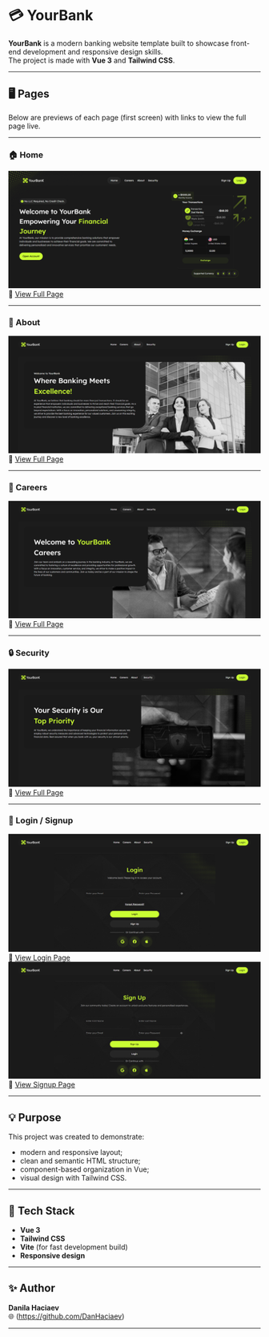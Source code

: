# 💳 YourBank

**YourBank** is a modern banking website template built to showcase front-end development and responsive design skills.  
The project is made with **Vue 3** and **Tailwind CSS**.

---

## 🖥️ Pages

Below are previews of each page (first screen) with links to view the full page live.

---

### 🏠 Home
![Home Preview](/public/screens/main.png)  
🔗 [View Full Page](https://banking-app-ruddy-one.vercel.app/)

---

### 👥 About
![About Preview](/public/screens/about.png)  
🔗 [View Full Page](https://banking-app-ruddy-one.vercel.app/about)

---

### 💼 Careers
![Careers Preview](/public/screens/careers.png)  
🔗 [View Full Page](https://banking-app-ruddy-one.vercel.app/careers)

---

### 🔒 Security
![Security Preview](/public/screens/security.png)  
🔗 [View Full Page](https://banking-app-ruddy-one.vercel.app/security)

---

### 🔐 Login / Signup
![Login Preview](/public/screens/login.png)  
🔗 [View Login Page](https://banking-app-ruddy-one.vercel.app/logIn)  
![Signup Preview](/public/screens/signup.png)  
🔗 [View Signup Page](https://banking-app-ruddy-one.vercel.app/signUp)

---

## 💡 Purpose

This project was created to demonstrate:
- modern and responsive layout;  
- clean and semantic HTML structure;  
- component-based organization in Vue;  
- visual design with Tailwind CSS.

---

## 🧰 Tech Stack

- **Vue 3**
- **Tailwind CSS**
- **Vite** (for fast development build)
- **Responsive design**

---

## ✨ Author

**Danila Haciaev**  
🌐 (https://github.com/DanHaciaev)

---

